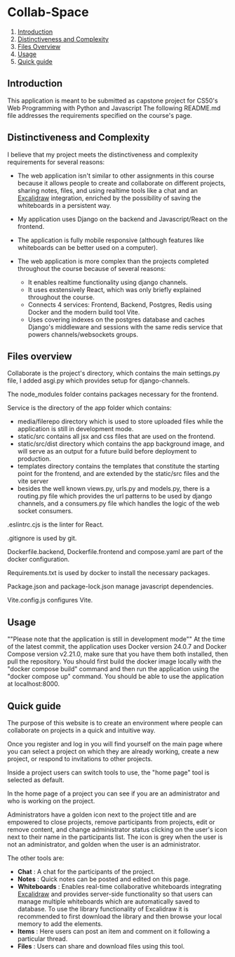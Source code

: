 # Collab-Space

1. [Introduction](#introduction)
2. [Distinctiveness and Complexity](#distinctiveness-and-complexity)
3. [Files Overview](#files-overview)
4. [Usage](#usage)
5. [Quick guide](#quick-guide)

## Introduction

This application is meant to be submitted as capstone project for CS50's Web Programming with Python and Javascript 
The following README.md file addresses the requirements specified on the course's page.

## Distinctiveness and Complexity

I believe that my project meets the distinctiveness and complexity requirements for several reasons:

- The web application isn't similar to other assignments in this course because it allows people to create and collaborate on different projects, sharing notes, files, and using realtime tools like a chat and an [Excalidraw](https://excalidraw.com/) integration, enriched by the possibility of saving the whiteboards in a persistent way.

- My application uses Django on the backend and Javascript/React on the frontend.

- The application is fully mobile responsive (although features like whiteboards can be better used on a computer).

- The web application is more complex than the projects completed throughout the course because of several reasons:
    - It enables realtime functionality using django channels.
    - It uses exstensively React, which was only briefly explained throughout the course.
    - Connects 4 services: Frontend, Backend, Postgres, Redis using Docker and the modern build tool Vite.
    - Uses covering indexes on the postgres database and caches Django's middleware and sessions with the same redis service that powers channels/websockets groups.
     

## Files overview

Collaborate is the project's directory, which contains the main settings.py file, I added asgi.py which provides setup for django-channels.

The node_modules folder contains packages necessary for the frontend.

Service is the directory of the app folder which contains:
- media/filerepo directory which is used to store uploaded files while the application is still in development mode.
- static/src contains all jsx and css files that are used on the frontend.
- static/src/dist directory which contains the app background image, and will serve as an output for a future build before deployment to production.
- templates directory contains the templates that constitute the starting point for the frontend, and are extended by the static/src files and the vite server
- besides the well known views.py, urls.py and models.py, there is a routing.py file which provides the url patterns to be used by django channels, and a consumers.py file which handles the logic of the web socket consumers.

.eslintrc.cjs is the linter for React.

.gitignore is used by git.

Dockerfile.backend, Dockerfile.frontend and compose.yaml are part of the docker configuration.

Requirements.txt is used by docker to install the necessary packages.

Package.json and package-lock.json manage javascript dependencies.

Vite.config.js configures Vite.

## Usage
""Please note that the application is still in development mode""
At the time of the latest commit, the application uses Docker version 24.0.7 and Docker Compose version v2.21.0, make sure that you have them both installed, then pull the repository.
You should first build the docker image locally with the "docker compose build" command and then run the application using the "docker compose up" command.
You should be able to use the application at localhost:8000. 

## Quick guide

The purpose of this website is to create an environment where people can collaborate on projects in a quick and intuitive way.

Once you register and log in you will find yourself on the main page where you can select a project on which they are already working, create a new project, or respond to invitations to other projects.

Inside a project users can switch tools to use, the "home page" tool is selected as default.

In the home page of a project you can see if you are an administrator and who is working on the project.

Administrators have a golden icon next to the project title and are empowered to close projects, remove participants from projects, edit or remove content, and change administrator status clicking on the user's icon next to their name in the participants list. The icon is grey when the user is not an administrator, and golden when the user is an administrator.

The other tools are:

- **Chat** : A chat for the participants of the project.
- **Notes** : Quick notes can be posted and edited on this page.
- **Whiteboards** : Enables real-time collaborative whiteboards integrating [Excalidraw](https://excalidraw.com/) and provides server-side functionality so that users can manage multiple whiteboards which are automatically saved to database. To use the library functionality of Excalidraw it is recommended to first download the library and then browse your local memory to add the elements.
- **Items** : Here users can post an item and comment on it following a particular thread.
- **Files** : Users can share and download files using this tool.





 
